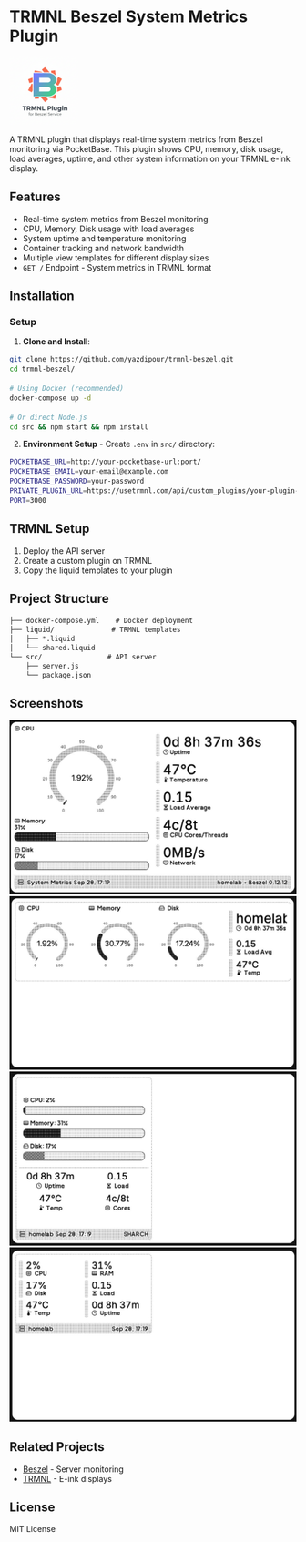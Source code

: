 # TRMNL Beszel System Metrics Plugin

<img src="./assets/logo.png" width="120" height="120" alt="logo">

A TRMNL plugin that displays real-time system metrics from Beszel monitoring via PocketBase. This plugin shows CPU, memory, disk usage, load averages, uptime, and other system information on your TRMNL e-ink display.

## Features

-  Real-time system metrics from Beszel monitoring
-  CPU, Memory, Disk usage with load averages
-  System uptime and temperature monitoring
-  Container tracking and network bandwidth
-  Multiple view templates for different display sizes
- `GET /` Endpoint - System metrics in TRMNL format

## Installation

### Setup

1. **Clone and Install**:
  ```bash
  git clone https://github.com/yazdipour/trmnl-beszel.git
  cd trmnl-beszel/

  # Using Docker (recommended)
  docker-compose up -d

  # Or direct Node.js
  cd src && npm start && npm install
  ```

2. **Environment Setup** - Create `.env` in `src/` directory:
  ```bash
  POCKETBASE_URL=http://your-pocketbase-url:port/
  POCKETBASE_EMAIL=your-email@example.com
  POCKETBASE_PASSWORD=your-password
  PRIVATE_PLUGIN_URL=https://usetrmnl.com/api/custom_plugins/your-plugin-id
  PORT=3000
  ```

## TRMNL Setup
1. Deploy the API server
2. Create a custom plugin on TRMNL
3. Copy the liquid templates to your plugin

## Project Structure

```
├── docker-compose.yml    # Docker deployment
├── liquid/              # TRMNL templates
│   ├── *.liquid
│   └── shared.liquid
└── src/                # API server
    ├── server.js
    └── package.json
```

## Screenshots

![screenshot1](./assets/full.jpeg)
![screenshot2](./assets/half_horizontal.jpeg)
![screenshot3](./assets/half_vertical.jpeg)
![screenshot4](./assets/quadrant.jpeg)

## Related Projects

- [Beszel](https://github.com/henrygd/beszel) - Server monitoring
- [TRMNL](https://usetrmnl.com/) - E-ink displays

## License

MIT License